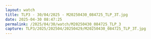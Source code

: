 ```yaml
---
layout: watch
title: TLP3 - 30/04/2025 - M20250430_084725_TLP_3T.jpg
date: 2025-04-30 08:47:25
permalink: /2025/04/30/watch/M20250430_084725_TLP_3
capture: TLP3/2025/202504/20250429/M20250430_084725_TLP_3T.jpg
---
```

